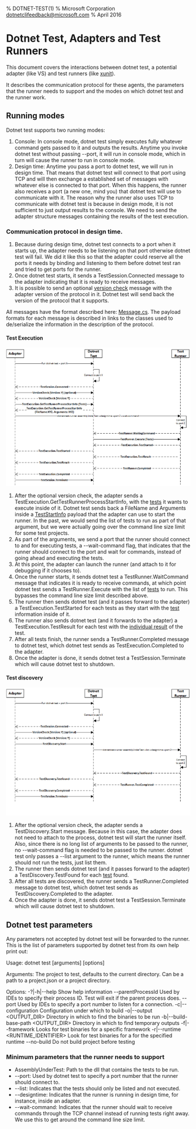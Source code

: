 % DOTNET-TEST(1)
% Microsoft Corporation dotnetclifeedback@microsoft.com
% April 2016

Dotnet Test, Adapters and Test Runners
======================================

This document covers the interactions between dotnet test, a potential adapter (like VS) and
test runners (like [xunit](https://github.com/dotnet/coreclr.xunit)).

It describes the communication protocol for these agents, the parameters that the runner needs to support and the
modes on which dotnet test and the runner work.

## Running modes

Dotnet test supports two running modes:

1. Console: In console mode, dotnet test simply executes fully whatever command gets passed to it and outputs the results. Anytime you
invoke dotnet test without passing --port, it will run in console mode, which in turn will cause the runner to run in console mode.
2. Design time: Anytime you pass a port to dotnet test, we will run in design time. That means that dotnet test will connect to that port
using TCP and will then exchange a established set of messages with whatever else is connected to that port. When this happens, the runner
also receives a port (a new one, mind you) that dotnet test will use to communicate with it. The reason why the runner also uses TCP to
communicate with dotnet test is because in design mode, it is not sufficient to just output results to the console. We need to send the
adapter structure messages containing the results of the test execution.

### Communication protocol in design time.

1. Because during design time, dotnet test connects to a port when it starts up, the adapter needs to be listening on that port otherwise dotnet test will fail. We did it like this so that the adapter could reserve all the ports it needs by binding and listening to them before dotnet test ran and tried to get ports for the runner.
2. Once dotnet test starts, it sends a TestSession.Connected message to the adapter indicating that it is ready to receive messages.
3. It is possible to send an optional [version check](https://github.com/dotnet/cli/blob/rel/1.0.0/src/Microsoft.Extensions.Testing.Abstractions/Messages/ProtocolVersionMessage.cs) message with the adapter version of the protocol in it. Dotnet test will send back the version of the protocol that it supports.

All messages have the format described here: [Message.cs](https://github.com/dotnet/cli/blob/rel/1.0.0/src/Microsoft.Extensions.Testing.Abstractions/Messages/Message.cs). The payload formats for each message is described in links to the classes used to de/serialize the information in the description of the protocol.

#### Test Execution
![alt tag](../../../../Documentation/images/DotnetTestExecuteTests.png)

1. After the optional version check, the adapter sends a TestExecution.GetTestRunnerProcessStartInfo, with the [tests](https://github.com/dotnet/cli/blob/rel/1.0.0/src/Microsoft.Extensions.Testing.Abstractions/Messages/RunTestsMessage.cs) it wants to execute inside of it. Dotnet test sends back a FileName and Arguments inside a [TestStartInfo](https://github.com/dotnet/cli/blob/rel/1.0.0/src/dotnet/commands/dotnet-test/TestStartInfo.cs) payload that the adapter can use to start the runner. In the past, we would send the list of tests to run as part of that argument, but we were actually going over the command line size limit for some test projects.
  1. As part of the arguments, we send a port that the runner should connect to and for executing tests, a --wait-command flag, that indicates that the runner should connect to the port and wait for commands, instead of going ahead and executing the tests.
2. At this point, the adapter can launch the runner (and attach to it for debugging if it chooses to).
3. Once the runner starts, it sends dotnet test a TestRunner.WaitCommand message that indicates it is ready to receive commands, at which point dotnet test sends a TestRunner.Execute with the list of [tests](https://github.com/dotnet/cli/blob/rel/1.0.0/src/Microsoft.Extensions.Testing.Abstractions/Messages/RunTestsMessage.cs) to run. This bypasses the command line size limit described above.
4. The runner then sends dotnet test (and it passes forward to the adapter) a TestExecution.TestStarted for each tests as they start with the [test](https://github.com/dotnet/cli/blob/rel/1.0.0/src/Microsoft.Extensions.Testing.Abstractions/Test.cs) information inside of it.
5. The runner also sends dotnet test (and it forwards to the adapter) a TestExecution.TestResult for each test with the [individual result](https://github.com/dotnet/cli/blob/rel/1.0.0/src/Microsoft.Extensions.Testing.Abstractions/TestResult.cs) of the test.
6. After all tests finish, the runner sends a TestRunner.Completed message to dotnet test, which dotnet test sends as TestExecution.Completed to the adapter.
7. Once the adapter is done, it sends dotnet test a TestSession.Terminate which will cause dotnet test to shutdown.

#### Test discovery
![alt tag](../../../..//Documentation/images/DotnetTestDiscoverTests.png)

1. After the optional version check, the adapter sends a TestDiscovery.Start message. Because in this case, the adapter does not need to attach to the process, dotnet test will start the runner itself. Also, since there is no long list of arguments to be passed to the runner, no --wait-command flag is needed to be passed to the runner. dotnet test only passes a --list argument to the runner, which means the runner should not run the tests, just list them.
2. The runner then sends dotnet test (and it passes forward to the adapter) a TestDiscovery.TestFound for each [test](https://github.com/dotnet/cli/blob/rel/1.0.0/src/Microsoft.Extensions.Testing.Abstractions/Test.cs) found.
3. After all tests are discovered, the runner sends a TestRunner.Completed message to dotnet test, which dotnet test sends as TestDiscovery.Completed to the adapter.
4. Once the adapter is done, it sends dotnet test a TestSession.Terminate which will cause dotnet test to shutdown.

## Dotnet test parameters

Any parameters not accepted by dotnet test will be forwarded to the runner.
This is the list of parameters supported by dotnet test from its own help print out:

Usage: dotnet test [arguments] [options]

Arguments:
  <PROJECT>  The project to test, defaults to the current directory. Can be a path to a project.json or a project directory.

Options:
  -?|-h|--help                        Show help information
  --parentProcessId                   Used by IDEs to specify their process ID. Test will exit if the parent process does.
  --port                              Used by IDEs to specify a port number to listen for a connection.
  -c|--configuration <CONFIGURATION>  Configuration under which to build
  -o|--output <OUTPUT_DIR>            Directory in which to find the binaries to be run
  -b|--build-base-path <OUTPUT_DIR>   Directory in which to find temporary outputs
  -f|--framework <FRAMEWORK>          Looks for test binaries for a specific framework
  -r|--runtime <RUNTIME_IDENTIFIER>   Look for test binaries for a for the specified runtime
  --no-build                          Do not build project before testing

### Minimum parameters that the runner needs to support

* AssemblyUnderTest: Path to the dll that contains the tests to be run.
* --port: Used by dotnet test to specify a port number that the runner should connect to.
* --list: Indicates that the tests should only be listed and not executed.
* --designtime: Indicates that the runner is running in design time, for instance, inside an adapter.
* --wait-command: Indicates that the runner should wait to receive commands through the TCP channel instead of running tests right away. We use this to get around the command line size limit.
